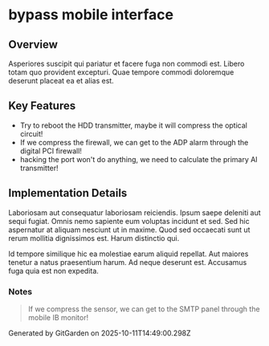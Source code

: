 # bypass mobile interface

## Overview
Asperiores suscipit qui pariatur et facere fuga non commodi est. Libero totam quo provident excepturi. Quae tempore commodi doloremque deserunt placeat ea et alias est.

## Key Features
- Try to reboot the HDD transmitter, maybe it will compress the optical circuit!
- If we compress the firewall, we can get to the ADP alarm through the digital PCI firewall!
- hacking the port won't do anything, we need to calculate the primary AI transmitter!

## Implementation Details
Laboriosam aut consequatur laboriosam reiciendis. Ipsum saepe deleniti aut sequi fugiat. Omnis nemo sapiente eum voluptas incidunt et sed. Sed hic aspernatur at aliquam nesciunt ut in maxime. Quod sed occaecati sunt ut rerum mollitia dignissimos est. Harum distinctio qui.
 Id tempore similique hic ea molestiae earum aliquid repellat. Aut maiores tenetur a natus praesentium harum. Ad neque deserunt est. Accusamus fuga quia est non expedita.

### Notes
> If we compress the sensor, we can get to the SMTP panel through the mobile IB monitor!

Generated by GitGarden on 2025-10-11T14:49:00.298Z